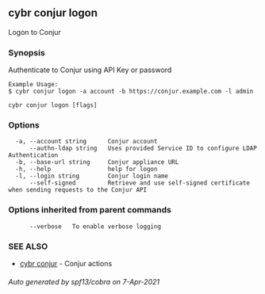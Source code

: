 ## cybr conjur logon

Logon to Conjur

### Synopsis

Authenticate to Conjur using API Key or password
	
	Example Usage:
	$ cybr conjur logon -a account -b https://conjur.example.com -l admin

```
cybr conjur logon [flags]
```

### Options

```
  -a, --account string      Conjur account
      --authn-ldap string   Uses provided Service ID to configure LDAP Authentication
  -b, --base-url string     Conjur appliance URL
  -h, --help                help for logon
  -l, --login string        Conjur login name
      --self-signed         Retrieve and use self-signed certificate when sending requests to the Conjur API
```

### Options inherited from parent commands

```
      --verbose   To enable verbose logging
```

### SEE ALSO

* [cybr conjur](cybr_conjur.md)	 - Conjur actions

###### Auto generated by spf13/cobra on 7-Apr-2021
